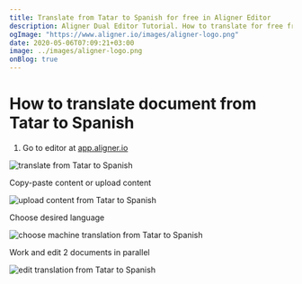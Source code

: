```yaml
---
title: Translate from Tatar to Spanish for free in Aligner Editor
description: Aligner Dual Editor Tutorial. How to translate for free from Tatar to Spanish. Aligner is multilingual document management platform. 
ogImage: "https://www.aligner.io/images/aligner-logo.png"
date: 2020-05-06T07:09:21+03:00
image: ../images/aligner-logo.png
onBlog: true
---
```


# How to translate document from Tatar to Spanish

1. Go to editor at [app.aligner.io](https://app.aligner.io "Aligner App web page")

![translate from Tatar to Spanish](../aligner-blank-editor.png "translate from Tatar to Spanish")

Copy-paste content or upload content

![upload content from Tatar to Spanish](../aligner-uploaded-document.png "upload content from Tatar to Spanish")

Choose desired language

![choose machine translation from Tatar to Spanish](../aligner-language-dropdown.png "choose machine translation from Tatar to Spanish")

Work and edit 2 documents in parallel

![edit translation from Tatar to Spanish](../aligner-double-sitded-editor.png "edit translation from Tatar to Spanish")

